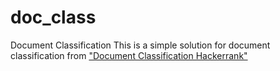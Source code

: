 # doc_class
Document Classification
This is a simple solution for document classification from ["Document Classification Hackerrank"](https://www.hackerrank.com/challenges/document-classification/problem)
